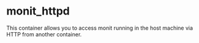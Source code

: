 # monit_httpd

This container allows you to access monit running in the host machine via HTTP from another container.  